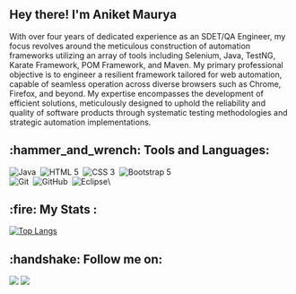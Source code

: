 <h2>Hey there! I'm Aniket Maurya</h2>

<div>
  
With over four years of dedicated experience as an SDET/QA Engineer, my focus revolves around the meticulous construction of automation frameworks utilizing an array of tools including Selenium, Java, TestNG, Karate Framework, POM Framework, and Maven. My primary professional objective is to engineer a resilient framework tailored for web automation, capable of seamless operation across diverse browsers such as Chrome, Firefox, and beyond. My expertise encompasses the development of efficient solutions, meticulously designed to uphold the reliability and quality of software products through systematic testing methodologies and strategic automation implementations.
<br>

</div>

<h2>:hammer_and_wrench:  Tools and Languages: </h2>

<div>
  
  ![Java](https://img.shields.io/badge/-Java-05122A?style=flat&logo=Java&logoColor=FFA518)&nbsp;
  ![HTML 5](https://img.shields.io/badge/-HTML-05122A?style=flat&logo=HTML5)&nbsp;
  ![CSS 3](https://img.shields.io/badge/-CSS-05122A?style=flat&logo=CSS3&logoColor=1572B6)&nbsp;
  ![Bootstrap 5](https://img.shields.io/badge/-Bootstrap-05122A?style=flat&logo=bootstrap&logoColor=563D7C)\
  ![Git](https://img.shields.io/badge/-Git-05122A?style=flat&logo=git)&nbsp;
  ![GitHub](https://img.shields.io/badge/-GitHub-05122A?style=flat&logo=github)&nbsp;
  ![Eclipse](https://img.shields.io/badge/-Eclipse-05122A?style=flat&logo=eclipse-ide&logoColor=2C2255)\

</div>



<h2> :fire: My Stats : </h2>

[![Top Langs](https://github-readme-stats.vercel.app/api/top-langs/?username=aniket1702&layout=donut-vertical)](https://github.com/anuraghazra/github-readme-stats)

<h2> :handshake: Follow me on: </h2>

<p align="center">

<a href="https://www.linkedin.com/in/aniketmaurya1702"><img src="https://img.shields.io/badge/-ANIKET%20MAURYA%20-0077B5?style=flat&logo=Linkedin&logoColor=white"/></a>
<a href="mailto:aniketmaurya1702@gmail.com"><img src="https://img.shields.io/badge/-aniketmaurya1702@gmail.com-D14836?style=flat&logo=Gmail&logoColor=white"/></a>
</p>
